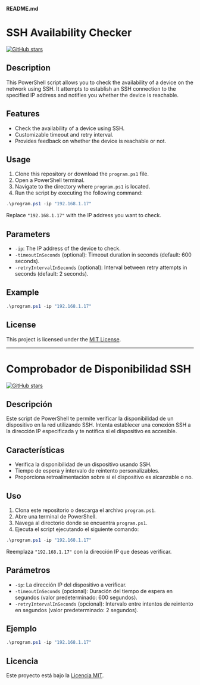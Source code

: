 **README.md**

# SSH Availability Checker

[![GitHub stars](https://img.shields.io/github/stars/yourusername/yourrepository)](https://github.com/yourusername/yourrepository/stargazers)

## Description

This PowerShell script allows you to check the availability of a device on the network using SSH. It attempts to establish an SSH connection to the specified IP address and notifies you whether the device is reachable.

## Features

- Check the availability of a device using SSH.
- Customizable timeout and retry interval.
- Provides feedback on whether the device is reachable or not.

## Usage

1. Clone this repository or download the `program.ps1` file.
2. Open a PowerShell terminal.
3. Navigate to the directory where `program.ps1` is located.
4. Run the script by executing the following command:

```powershell
.\program.ps1 -ip "192.168.1.17"
```

Replace `"192.168.1.17"` with the IP address you want to check.

## Parameters

- `-ip`: The IP address of the device to check.
- `-timeoutInSeconds` (optional): Timeout duration in seconds (default: 600 seconds).
- `-retryIntervalInSeconds` (optional): Interval between retry attempts in seconds (default: 2 seconds).

## Example

```powershell
.\program.ps1 -ip "192.168.1.17"
```

## License

This project is licensed under the [MIT License](LICENSE).

---

# Comprobador de Disponibilidad SSH

[![GitHub stars](https://img.shields.io/github/stars/tunombredeusuario/turepositorio)](https://github.com/tunombredeusuario/turepositorio/stargazers)

## Descripción

Este script de PowerShell te permite verificar la disponibilidad de un dispositivo en la red utilizando SSH. Intenta establecer una conexión SSH a la dirección IP especificada y te notifica si el dispositivo es accesible.

## Características

- Verifica la disponibilidad de un dispositivo usando SSH.
- Tiempo de espera y intervalo de reintento personalizables.
- Proporciona retroalimentación sobre si el dispositivo es alcanzable o no.

## Uso

1. Clona este repositorio o descarga el archivo `program.ps1`.
2. Abre una terminal de PowerShell.
3. Navega al directorio donde se encuentra `program.ps1`.
4. Ejecuta el script ejecutando el siguiente comando:

```powershell
.\program.ps1 -ip "192.168.1.17"
```

Reemplaza `"192.168.1.17"` con la dirección IP que deseas verificar.

## Parámetros

- `-ip`: La dirección IP del dispositivo a verificar.
- `-timeoutInSeconds` (opcional): Duración del tiempo de espera en segundos (valor predeterminado: 600 segundos).
- `-retryIntervalInSeconds` (opcional): Intervalo entre intentos de reintento en segundos (valor predeterminado: 2 segundos).

## Ejemplo

```powershell
.\program.ps1 -ip "192.168.1.17"
```

## Licencia

Este proyecto está bajo la [Licencia MIT](LICENSE).
